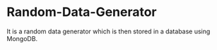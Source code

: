 # Random-Data-Generator
It is a random data generator which is then stored in a database using MongoDB.
